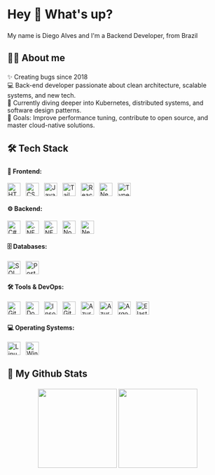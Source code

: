 <h1 align="left">Hey 👋 What's up?</h1>

###

<p align="left">
  My name is Diego Alves and I'm a Backend Developer, from Brazil
</p>

###

<h2 align="left"> 🧑‍💻 About me</h2>

###

<p align="left">
  ✨ Creating bugs since 2018  <br>
  💻 Back-end developer passionate about clean architecture, scalable systems, and new tech.  <br>
  🧠 Currently diving deeper into Kubernetes, distributed systems, and software design patterns.  <br>
  🎯 Goals: Improve performance tuning, contribute to open source, and master cloud-native solutions.
</p>

###

<h2 align="left"> 🛠️ Tech Stack</h2>

###

<div align="left">

  <h4>🎨 Frontend: </h4>
  <div style="display: flex; gap: 12px; align-items: center;">
    <img src="https://cdn.jsdelivr.net/gh/devicons/devicon/icons/html5/html5-original.svg" height="30" alt="HTML logo" />
    <img src="https://cdn.jsdelivr.net/gh/devicons/devicon/icons/css3/css3-original.svg" height="30" alt="CSS logo" />
    <img src="https://cdn.jsdelivr.net/gh/devicons/devicon/icons/javascript/javascript-original.svg" height="30" alt="JavaScript logo" />
    <img src="https://cdn.simpleicons.org/tailwindcss/06B6D4" height="30" alt="Tailwind CSS logo" />
    <img src="https://cdn.jsdelivr.net/gh/devicons/devicon/icons/react/react-original.svg" height="30" alt="React logo" />
    <img src="https://cdn.jsdelivr.net/gh/devicons/devicon/icons/nextjs/nextjs-original.svg" height="30" alt="Next.js logo" />
    <img src="https://cdn.jsdelivr.net/gh/devicons/devicon/icons/typescript/typescript-original.svg" height="30" alt="TypeScript logo" />
  </div>

  <h4>⚙ Backend: </h4>
  <div style="display: flex; gap: 12px; align-items: center;">
    <img src="https://cdn.jsdelivr.net/gh/devicons/devicon/icons/csharp/csharp-original.svg" height="30" alt="C# logo" />
    <img src="https://cdn.jsdelivr.net/gh/devicons/devicon/icons/dot-net/dot-net-original.svg" height="30" alt=".NET logo" />
    <img src="https://cdn.jsdelivr.net/gh/devicons/devicon/icons/dotnetcore/dotnetcore-original.svg" height="30" alt=".NET Core logo" />
    <img src="https://cdn.jsdelivr.net/gh/devicons/devicon/icons/nodejs/nodejs-original.svg" height="30" alt="Node.js logo" />
    <img src="https://cdn.jsdelivr.net/gh/devicons/devicon/icons/nestjs/nestjs-original.svg" height="30" alt="NestJS logo" />
  </div>

  <h4>🗄 Databases: </h4>
  <div style="display: flex; gap: 12px; align-items: center;">
    <img src="https://cdn.jsdelivr.net/gh/devicons/devicon/icons/microsoftsqlserver/microsoftsqlserver-plain.svg" height="30" alt="SQL Server logo" />
    <img src="https://cdn.jsdelivr.net/gh/devicons/devicon/icons/postgresql/postgresql-original.svg" height="30" alt="PostgreSQL logo" />
  </div>

  <h4>🛠 Tools & DevOps: </h4>
  <div style="display: flex; gap: 12px; align-items: center; flex-wrap: wrap;">
    <img src="https://cdn.jsdelivr.net/gh/devicons/devicon/icons/git/git-original.svg" height="30" alt="Git logo" />
    <img src="https://cdn.jsdelivr.net/gh/devicons/devicon/icons/docker/docker-original.svg" height="30" alt="Docker logo" />
    <img src="https://cdn.jsdelivr.net/gh/devicons/devicon/icons/insomnia/insomnia-original.svg" height="30" alt="Insomnia logo" />
    <img src="https://cdn.jsdelivr.net/gh/devicons/devicon/icons/github/github-original.svg" height="30" alt="GitHub logo" />
    <img src="https://cdn.jsdelivr.net/gh/devicons/devicon@latest/icons/azure/azure-original.svg" height="30" alt="Azure logo" />
    <img src="https://cdn.jsdelivr.net/gh/devicons/devicon/icons/azuredevops/azuredevops-original.svg" height="30" alt="Azure DevOps logo" />
    <img src="https://cdn.jsdelivr.net/gh/devicons/devicon@latest/icons/argocd/argocd-original.svg" height="30" alt="ArgoCD logo" />
    <img src="https://cdn.jsdelivr.net/gh/devicons/devicon@latest/icons/elasticsearch/elasticsearch-original.svg" height="30" alt="Elastic Search logo" />
  </div>

  <h4>💻 Operating Systems: </h4>
  <div style="display: flex; gap: 12px; align-items: center;">
    <img src="https://skillicons.dev/icons?i=linux" height="30" alt="Linux logo" />
    <img src="https://cdn.jsdelivr.net/gh/devicons/devicon/icons/windows8/windows8-original.svg" height="30" alt="Windows logo" />
  </div>

</div>



###

<h2 align="left">🚀 My Github Stats</h2>

###

<p align="center">
  <img height="180em" src="https://github-readme-stats.vercel.app/api?username=imdgo&theme=dracula&show_icons=true&hide_border=false&count_private=true"/>
  <img height="180em" src="https://github-readme-stats.vercel.app/api/top-langs/?username=imdgo&theme=dracula&show_icons=true&hide_border=false&layout=compact"/>
</p>

###

